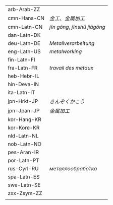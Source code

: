 | | |
|-|-|
| arb-Arab-ZZ |  |
| cmn-Hans-CN | _金工_、_金属加工_ |
| cmn-Latn-CN | _jīn gōng_, _jīnshǔ jiāgōng_ |
| dan-Latn-DK |  |
| deu-Latn-DE | _Metallverarbeitung_ |
| eng-Latn-US | _metalworking_ |
| fin-Latn-FI |  |
| fra-Latn-FR | _travail des métaux_ |
| heb-Hebr-IL |  |
| hin-Deva-IN |  |
| ita-Latn-IT |  |
| jpn-Hrkt-JP | _きんぞくかこう_ |
| jpn-Jpan-JP | _金属加工_ |
| kor-Hang-KR |  |
| kor-Kore-KR |  |
| nld-Latn-NL |  |
| nob-Latn-NO |  |
| pes-Aran-IR |  |
| por-Latn-PT |  |
| rus-Cyrl-RU | _металлообрабо́тка_ |
| spa-Latn-ES |  |
| swe-Latn-SE |  |
| zxx-Zsym-ZZ |  |
|  |  |